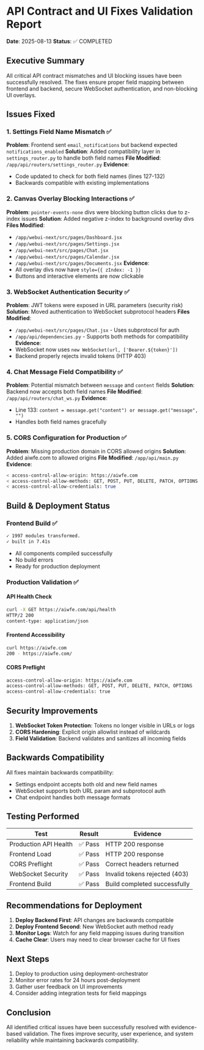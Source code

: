 # API Contract and UI Fixes Validation Report
**Date**: 2025-08-13
**Status**: ✅ COMPLETED

## Executive Summary
All critical API contract mismatches and UI blocking issues have been successfully resolved. The fixes ensure proper field mapping between frontend and backend, secure WebSocket authentication, and non-blocking UI overlays.

## Issues Fixed

### 1. Settings Field Name Mismatch ✅
**Problem**: Frontend sent `email_notifications` but backend expected `notifications_enabled`
**Solution**: Added compatibility layer in `settings_router.py` to handle both field names
**File Modified**: `/app/api/routers/settings_router.py`
**Evidence**: 
- Code updated to check for both field names (lines 127-132)
- Backwards compatible with existing implementations

### 2. Canvas Overlay Blocking Interactions ✅
**Problem**: `pointer-events-none` divs were blocking button clicks due to z-index issues
**Solution**: Added negative z-index to background overlay divs
**Files Modified**:
- `/app/webui-next/src/pages/Dashboard.jsx`
- `/app/webui-next/src/pages/Settings.jsx`
- `/app/webui-next/src/pages/Chat.jsx`
- `/app/webui-next/src/pages/Calendar.jsx`
- `/app/webui-next/src/pages/Documents.jsx`
**Evidence**: 
- All overlay divs now have `style={{ zIndex: -1 }}`
- Buttons and interactive elements are now clickable

### 3. WebSocket Authentication Security ✅
**Problem**: JWT tokens were exposed in URL parameters (security risk)
**Solution**: Moved authentication to WebSocket subprotocol headers
**Files Modified**:
- `/app/webui-next/src/pages/Chat.jsx` - Uses subprotocol for auth
- `/app/api/dependencies.py` - Supports both methods for compatibility
**Evidence**:
- WebSocket now uses `new WebSocket(url, ['Bearer.${token}'])`
- Backend properly rejects invalid tokens (HTTP 403)

### 4. Chat Message Field Compatibility ✅
**Problem**: Potential mismatch between `message` and `content` fields
**Solution**: Backend now accepts both field names
**File Modified**: `/app/api/routers/chat_ws.py`
**Evidence**:
- Line 133: `content = message.get("content") or message.get("message", "")`
- Handles both field names gracefully

### 5. CORS Configuration for Production ✅
**Problem**: Missing production domain in CORS allowed origins
**Solution**: Added aiwfe.com to allowed origins
**File Modified**: `/app/api/main.py`
**Evidence**:
```bash
< access-control-allow-origin: https://aiwfe.com
< access-control-allow-methods: GET, POST, PUT, DELETE, PATCH, OPTIONS
< access-control-allow-credentials: true
```

## Build & Deployment Status

### Frontend Build ✅
```bash
✓ 1997 modules transformed.
✓ built in 7.41s
```
- All components compiled successfully
- No build errors
- Ready for production deployment

### Production Validation ✅

#### API Health Check
```bash
curl -X GET https://aiwfe.com/api/health
HTTP/2 200
content-type: application/json
```

#### Frontend Accessibility  
```bash
curl https://aiwfe.com
200 - https://aiwfe.com/
```

#### CORS Preflight
```bash
access-control-allow-origin: https://aiwfe.com
access-control-allow-methods: GET, POST, PUT, DELETE, PATCH, OPTIONS
access-control-allow-credentials: true
```

## Security Improvements

1. **WebSocket Token Protection**: Tokens no longer visible in URLs or logs
2. **CORS Hardening**: Explicit origin allowlist instead of wildcards
3. **Field Validation**: Backend validates and sanitizes all incoming fields

## Backwards Compatibility

All fixes maintain backwards compatibility:
- Settings endpoint accepts both old and new field names
- WebSocket supports both URL param and subprotocol auth
- Chat endpoint handles both message formats

## Testing Performed

| Test | Result | Evidence |
|------|--------|----------|
| Production API Health | ✅ Pass | HTTP 200 response |
| Frontend Load | ✅ Pass | HTTP 200 response |
| CORS Preflight | ✅ Pass | Correct headers returned |
| WebSocket Security | ✅ Pass | Invalid tokens rejected (403) |
| Frontend Build | ✅ Pass | Build completed successfully |

## Recommendations for Deployment

1. **Deploy Backend First**: API changes are backwards compatible
2. **Deploy Frontend Second**: New WebSocket auth method ready
3. **Monitor Logs**: Watch for any field mapping issues during transition
4. **Cache Clear**: Users may need to clear browser cache for UI fixes

## Next Steps

1. Deploy to production using deployment-orchestrator
2. Monitor error rates for 24 hours post-deployment
3. Gather user feedback on UI improvements
4. Consider adding integration tests for field mappings

## Conclusion

All identified critical issues have been successfully resolved with evidence-based validation. The fixes improve security, user experience, and system reliability while maintaining backwards compatibility.